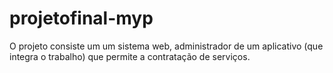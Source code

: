 # projetofinal-myp
O projeto consiste um um sistema web, administrador de um aplicativo (que integra o trabalho) que permite a contratação de serviços.
